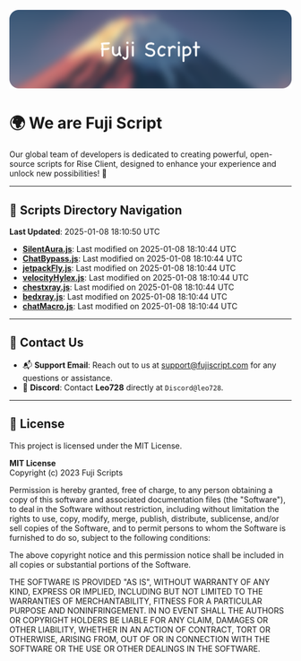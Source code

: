 ![Banner](.github/b.webp)

# 🌍 **We are Fuji Script**

Our global team of developers is dedicated to creating powerful, open-source scripts for Rise Client, designed to enhance your experience and unlock new possibilities! 🌟

---
<!-- SCRIPTS_NAVIGATION_START -->
## 📂 **Scripts Directory Navigation**

**Last Updated**: 2025-01-08 18:10:50 UTC

- **[SilentAura.js](scripts/SilentAura.js)**: Last modified on 2025-01-08 18:10:44 UTC
- **[ChatBypass.js](scripts/ChatBypass.js)**: Last modified on 2025-01-08 18:10:44 UTC
- **[jetpackFly.js](scripts/jetpackFly.js)**: Last modified on 2025-01-08 18:10:44 UTC
- **[velocityHylex.js](scripts/velocityHylex.js)**: Last modified on 2025-01-08 18:10:44 UTC
- **[chestxray.js](scripts/chestxray.js)**: Last modified on 2025-01-08 18:10:44 UTC
- **[bedxray.js](scripts/bedxray.js)**: Last modified on 2025-01-08 18:10:44 UTC
- **[chatMacro.js](scripts/chatMacro.js)**: Last modified on 2025-01-08 18:10:44 UTC

<!-- SCRIPTS_NAVIGATION_END -->

---

## 💬 **Contact Us**  
- 📬 **Support Email**: Reach out to us at [support@fujiscript.com](mailto:support@fujiscript.com) for any questions or assistance.  
- 💬 **Discord**: Contact **Leo728** directly at `Discord@leo728`.

---

## 📜 **License**

This project is licensed under the MIT License.  

**MIT License**  
Copyright (c) 2023 Fuji Scripts  

Permission is hereby granted, free of charge, to any person obtaining a copy of this software and associated documentation files (the "Software"), to deal in the Software without restriction, including without limitation the rights to use, copy, modify, merge, publish, distribute, sublicense, and/or sell copies of the Software, and to permit persons to whom the Software is furnished to do so, subject to the following conditions:  

The above copyright notice and this permission notice shall be included in all copies or substantial portions of the Software.  

THE SOFTWARE IS PROVIDED "AS IS", WITHOUT WARRANTY OF ANY KIND, EXPRESS OR IMPLIED, INCLUDING BUT NOT LIMITED TO THE WARRANTIES OF MERCHANTABILITY, FITNESS FOR A PARTICULAR PURPOSE AND NONINFRINGEMENT. IN NO EVENT SHALL THE AUTHORS OR COPYRIGHT HOLDERS BE LIABLE FOR ANY CLAIM, DAMAGES OR OTHER LIABILITY, WHETHER IN AN ACTION OF CONTRACT, TORT OR OTHERWISE, ARISING FROM, OUT OF OR IN CONNECTION WITH THE SOFTWARE OR THE USE OR OTHER DEALINGS IN THE SOFTWARE.  
